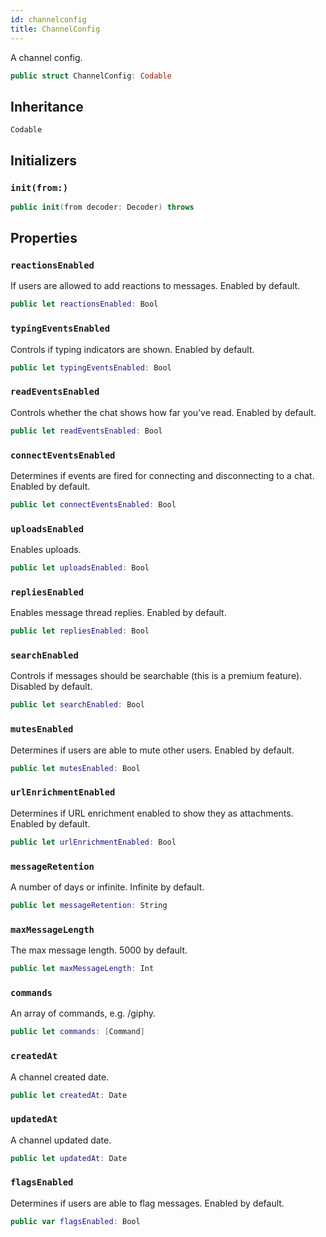 ```yaml
---
id: channelconfig 
title: ChannelConfig
--- 
```


A channel config.

``` swift
public struct ChannelConfig: Codable 
```

## Inheritance

`Codable`

## Initializers

### `init(from:)`

``` swift
public init(from decoder: Decoder) throws 
```

## Properties

### `reactionsEnabled`

If users are allowed to add reactions to messages. Enabled by default.

``` swift
public let reactionsEnabled: Bool
```

### `typingEventsEnabled`

Controls if typing indicators are shown. Enabled by default.

``` swift
public let typingEventsEnabled: Bool
```

### `readEventsEnabled`

Controls whether the chat shows how far you’ve read. Enabled by default.

``` swift
public let readEventsEnabled: Bool
```

### `connectEventsEnabled`

Determines if events are fired for connecting and disconnecting to a chat. Enabled by default.

``` swift
public let connectEventsEnabled: Bool
```

### `uploadsEnabled`

Enables uploads.

``` swift
public let uploadsEnabled: Bool
```

### `repliesEnabled`

Enables message thread replies. Enabled by default.

``` swift
public let repliesEnabled: Bool
```

### `searchEnabled`

Controls if messages should be searchable (this is a premium feature). Disabled by default.

``` swift
public let searchEnabled: Bool
```

### `mutesEnabled`

Determines if users are able to mute other users. Enabled by default.

``` swift
public let mutesEnabled: Bool
```

### `urlEnrichmentEnabled`

Determines if URL enrichment enabled to show they as attachments. Enabled by default.

``` swift
public let urlEnrichmentEnabled: Bool
```

### `messageRetention`

A number of days or infinite. Infinite by default.

``` swift
public let messageRetention: String
```

### `maxMessageLength`

The max message length. 5000 by default.

``` swift
public let maxMessageLength: Int
```

### `commands`

An array of commands, e.g. /giphy.

``` swift
public let commands: [Command]
```

### `createdAt`

A channel created date.

``` swift
public let createdAt: Date
```

### `updatedAt`

A channel updated date.

``` swift
public let updatedAt: Date
```

### `flagsEnabled`

Determines if users are able to flag messages. Enabled by default.

``` swift
public var flagsEnabled: Bool 
```
